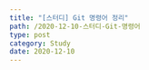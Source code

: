 ```yaml
---
title: "[스터디] Git 명령어 정리"
path: /2020-12-10-스터디-Git-명령어
type: post
category: Study
date: 2020-12-10
---
```

